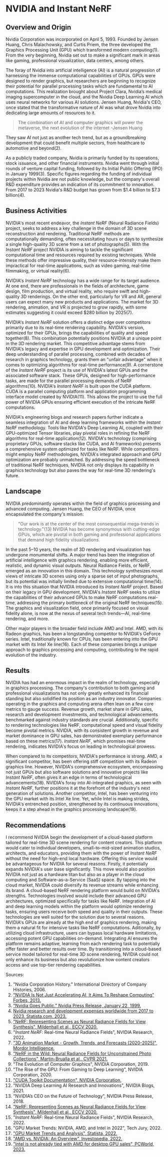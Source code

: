 
# **NVIDIA and Instant NeRF**


## Overview and Origin

 Nvidia Corporation was incorporated on April 5, 1993. Founded by Jensen Huang, Chris Malachowsky, and Curtis Priem, the three developed the Graphics Processing Unit (GPU) which transformed modern computing(1). From the very beginning, Nvidia set out to make a significant mark in areas like gaming, professional visualization, data centers, among others.

 The foray of Nvidia into artificial intelligence (AI) is a natural progression of harnessing the immense computational capabilities of GPUs. GPUs were designed to render graphics, but researchers are beginning to recognize their potential for parallel processing tasks which are fundamental to AI computations. This realization brought about Project Clara, Nvidia’s medical imaging supercomputer in the cloud, and the Nvidia Deep Learning AI which uses neural networks for various AI solutions. Jensen Huang, Nvidia's CEO, once stated that the transformative nature of AI was what drove Nvidia into dedicating large amounts of resources to it.

> The combination of AI and computer graphics will power the metaverse, the next evolution of the internet -Jensen Huang

They saw AI not just as another tech trend, but as a groundbreaking development that could benefit multiple sectors, from healthcare to automotive and beyond(2).

 As a publicly traded company, Nvidia is primarily funded by its operations, stock issuance, and other financial instruments. Nvidia went through initial rounds of venture capital funding, followed by its Initial Public Offering (IPO) in January 1999(3). Specific figures regarding the funding of individual projects within Nvidia are not public knowledge, but the company's overall R&D expenditure provides an indication of its commitment to innovation. From 2017 to 2023 Nvidia's R&D budget has grown from $1.4 billion to $7.3 billion(4).



## Business Activities

 NVIDIA's most recent endeavor, the *Instant NeRF* (Neural Radiance Fields) project, seeks to address a key challenge in the domain of 3D scene reconstruction and rendering. Traditional NeRF methods are computationally demanding, often necessitating hours or days to synthesize a single high-quality 3D scene from a set of photographs(5). With the *Instant NeRF* project NVIDIA is aiming to tackle the significant computational time and resources required by existing techniques. While these methods offer impressive quality, their resource-intensity make them impractical for real-time applications, such as video gaming, real-time filmmaking, or virtual reality(6).

 NVIDIA's *Instant NeRF* technology has a wide range for its target audience. At one end, there are professionals in the fields of architecture, game design, film production, and virtual reality, who require swift and high-quality 3D renderings. On the other end, particularly for VR and AR, general users can expect many new products and applications. The market for 3D rendering, animation, and VR is projected to grow rapidly, with some estimates suggesting it could exceed $280 billion by 2025(7).

 NVIDIA's *Instant NeRF* solution offers a distinct edge over competitors primarily due to its real-time rendering capability. NVIDIA's version, optimized for their GPUs, brings the capabilities of quality and speed together(8). This combination potentially positions NVIDIA at a unique point in the 3D rendering market. This competitive advantage stems from NVIDIA's legacy and expertise in GPU development and optimization. Their deep understanding of parallel processing, combined with decades of research in graphics technology, grants them an "unfair advantage" when it comes to optimizing algorithms for real-time performance(9). A cornerstone of the *Instant NeRF* project is its use of NVIDIA's latest GPUs and the associated software stack. These GPUs, designed for high-performance tasks, are made for the parallel processing demands of NeRF algorithms(10). NVIDIA's *Instant NeRF* is built upon the CUDA platform. CUDA is a parallel computing platform and application programming interface model created by NVIDIA(11). This allows the project to use the full power of NVIDIA GPUs ensuring efficient execution of the intricate NeRF computations.

 NVIDIA's engineering blogs and research papers further indicate a seamless integration of AI and deep learning frameworks within the *Instant NeRF* methodology. Tools like NVIDIA's Deep Learning AI, coupled with their GPU-optimized Tensor libraries, play pivotal roles in refining the NeRF algorithms for real-time application(12). NVIDIA's technology (comprising proprietary GPUs, software stacks like CUDA, and AI frameworks) presents a comprehensive system optimized for tasks like NeRF. While competitors might employ NeRF methodologies, NVIDIA's integrated approach and GPU optimization are probably unmatched. By addressing the speed bottleneck of traditional NeRF techniques, NVIDIA not only displays its capability in graphics technology but also paves the way for real-time 3D rendering's future.



## Landscape

 NVIDIA predominantly operates within the field of graphics processing and advanced computing. Jensen Huang, the CEO of NVIDIA, once encapsulated the company's mission:
 >"Our work is at the center of the most consequential mega-trends in technology."(13)
 NVIDIA has become synonymous with cutting-edge GPUs, which are pivotal in both gaming and professional applications that demand high fidelity visualizations.

 In the past 5–10 years, the realm of 3D rendering and visualization has undergone monumental shifts. A major trend has been the integration of artificial intelligence with graphics rendering, enabling more efficient, realistic, and dynamic visual outputs. Neural Radiance Fields, or NeRF, emerged as an innovation in this domain. This technology synthesizes novel views of intricate 3D scenes using only a sparse set of input photographs, but its potential was initially limited due to extensive computational time(14). It is into this situation that NVIDIA introduced its *Instant NeRF* project. Based on their legacy in GPU development, NVIDIA's *Instant NeRF* seeks to utilize the capabilities of their advanced GPUs to make NeRF computations real-time, addressing the primary bottleneck of the original NeRF techniques(15). The graphics and visualization field, once primarily focused on visual fidelity alone, is now at the nexus of several tech trends—AI, real-time rendering, and more.

 Other major players in the broader field include AMD and Intel. AMD, with its Radeon graphics, has been a longstanding competitor to NVIDIA's GeForce series. Intel, traditionally known for CPUs, has been entering into the GPU market with its Intel Xe line(16). Each of these companies brings a unique approach to graphics processing and computing, contributing to the rapid evolution of the industry.



## Results

 NVIDIA has had an enormous impact in the realm of technology, especially in graphics processing. The company's contribution to both gaming and professional visualizations has not only greatly enhanced its financial standing but also solidified its position as an industry innovator. Companies operating in the graphics and computing arena often lean on a few core metrics to gauge success. Revenue growth, market share in GPU sales, research and development investments, and technological advancements benchmarked against industry standards are crucial. Additionally, specific to rendering technologies like NeRF, computational speed and visual fidelity become pivotal metrics. NVIDIA, with its consistent growth in revenue and market dominance in GPU sales, has demonstrated exemplary performance based on these metrics(17). *Instant NeRF*, which promises real-time rendering, indicates NVIDIA's focus on leading in technological prowess.

 When compared to its competitors, NVIDIA's performance is strong. AMD, a significant competitor, has been offering stiff competition with its Radeon graphics line. However, NVIDIA's comprehensive ecosystem, encompassing not just GPUs but also software solutions and innovative projects like *Instant NeRF*, often gives it an edge in terms of technological advancements(18). NVIDIA's foray into AI-integrated graphics, as seen with *Instant NeRF*, further positions it at the forefront of the industry's next generation of solutions. Another competitor, Intel, has been venturing into the GPU market with its Intel Xe line. Yet, while Intel is making strides, NVIDIA's entrenched position, strengthened by its continuous innovations, keeps it a step ahead in the graphics processing landscape(19).



## Recommendations

I recommend NVIDIA begin the development of a cloud-based platform tailored for real-time 3D scene rendering for content creators. This platform would cater to individual developers, small-to-mid-sized animation studios, architects, and educators, providing them with the power of *Instant NeRF* without the need for high-end local hardware. Offering this service would be advantageous for NVIDIA for several reasons. Firstly, it potentially expands NVIDIA's user base significantly. This move would also position NVIDIA not just as a hardware titan but also as a player in the cloud computing and Software-as-a-Service (SaaS) space. By tapping into the cloud market, NVIDIA could diversify its revenue streams while enhancing its brand. A cloud-based NeRF rendering platform would build on NVIDIA's strengths. Technologies involved would include their advanced GPU architectures, optimized specifically for tasks like NeRF. Integration of AI and deep learning models within the platform would optimize rendering tasks, ensuring users receive both speed and quality in their outputs. These technologies are well suited for the solution due to several reasons. NVIDIA's GPUs are already at the high end of graphics rendering, making them a natural fit for intensive tasks like NeRF computations. Aditionally, by utilizing cloud infrastructure, users can bypass local hardware limitations, accessing potent GPU capabilities on-demand. Integrating AI ensures the platform remains adaptive, learning from each rendering task to potentially offer faster and better results over time. By transitioning into a cloud-based service model tailored for real-time 3D scene rendering, NVIDIA could not only enhance its business but also revolutionize how content creators access and use top-tier rendering capabilities.







Sources:

1. "Nvidia Corporation History." International Directory of Company Histories, 2006.
2. ["NVIDIA Is Not Just Accelerating AI, It Aims To Reshape Computing" Forbes, 2013.](https://www.forbes.com/sites/moorinsights/2016/11/17/nvidia-is-not-just-accelerating-ai-it-aims-to-reshape-computing/?sh=59d39d1f3f4e)
3. ["Nvidia Goes Public." Nvidia Press Release, January 22, 1999.](https://www.nvidia.com/object/IO_20020108_6739.html)
4. [Nvidia research and development expenses worldwide from 2017 to 2023. Statista.com, 2023.](https://www.statista.com/statistics/988048/nvidia-research-and-development-expenses/)
5. ["NeRF: Representing Scenes as Neural Radiance Fields for View Synthesis", Mildenhall et al., ECCV 2020.](https://dl.acm.org/doi/abs/10.1145/3503250)
6. "*Instant NeRF*: Real-time Neural Radiance Fields", NVIDIA Research, 2022.
7. ["3D Animation Market - Growth, Trends, and Forecasts (2020-2025)", Mordor Intelligence.](https://www.mordorintelligence.com/industry-reports/animation-and-vfx-market)
8. ["NeRF in the Wild: Neural Radiance Fields for Unconstrained Photo Collections", Martin-Brualla et al., CVPR 2021.](https://arxiv.org/abs/2008.02268)
9. "The Evolution of Computer Graphics", NVIDIA Corporation, 2019.
10. "The Rise of the GPU: From Gaming to Deep Learning", NVIDIA Corporation, 2020.
11. ["CUDA Toolkit Documentation", NVIDIA Corporation.](https://docs.nvidia.com/cuda/)
12. "NVIDIA Deep Learning AI Research and Innovations", NVIDIA Blogs, 2021.
13. "NVIDIA’s CEO on the Future of Technology", NVIDIA Press Release, 2018.
14. ["NeRF: Representing Scenes as Neural Radiance Fields for View Synthesis", Mildenhall et al., ECCV 2020.](https://dl.acm.org/doi/abs/10.1145/3503250)
15. "*Instant NeRF*: Real-time Neural Radiance Fields", NVIDIA Research, 2022.
16. "GPU Market Trends: NVIDIA, AMD, and Intel in 2022", Tech Jury, 2022.
17. ["GPU Market Trends and Analysis", Statista, 2022.](https://www.statista.com/statistics/754557/worldwide-gpu-shipments-market-share-by-vendor/#:~:text=PC%20GPU%20shipment%20share%20worldwide%20Q2%202009%20%2D%20Q4%202022%2C%20by%20vendor&text=As%20of%20the%20fourth%20quarter,market%20share%20of%2017%20percent.)
18. ["AMD vs. NVIDIA: An Overview", Investopedia, 2022.](https://www.investopedia.com/)
19. ["Intel is not already tied with AMD for desktop GPU sales", PCWorld, 2023.](https://www.pcworld.com/article/1526632/intel-is-already-tied-with-amd-for-desktop-gpu-sales.html#:~:text=For%20decades%2C%20the%20market%20for,similar%20dedicated%20offerings%20for%20laptops.)
